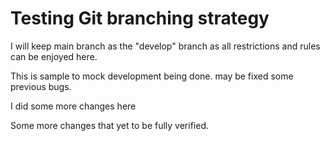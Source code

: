 # Testing Git branching strategy

I will keep main branch as the "develop" branch as all restrictions and rules can be enjoyed here.

This is sample to mock development being done. may be fixed some previous bugs.

I did some more changes here

Some more changes that yet to be fully verified.
